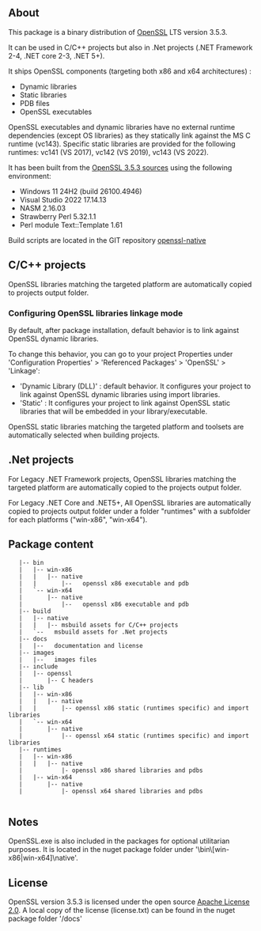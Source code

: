 ## About

This package is a binary distribution of [OpenSSL](https://www.openssl.org/) LTS version 3.5.3.

It can be used in C/C++ projects but also in .Net projects (.NET Framework 2-4, .NET core 2-3, .NET 5+).

It ships OpenSSL components (targeting both x86 and x64 architectures) : 
- Dynamic libraries 
- Static libraries 
- PDB files
- OpenSSL executables

OpenSSL executables and dynamic libraries have no external runtime dependencies (except OS libraries) as they statically link against the MS C runtime (vc143).
Specific static libraries are provided for the following runtimes: vc141 (VS 2017), vc142 (VS 2019), vc143 (VS 2022).

It has been built from the [OpenSSL 3.5.3 sources](https://github.com/openssl/openssl/releases/tag/openssl-3.5.3) using the following environment:
- Windows 11 24H2 (build 26100.4946)
- Visual Studio 2022 17.14.13
- NASM 2.16.03
- Strawberry Perl 5.32.1.1
- Perl module Text::Template 1.61

Build scripts are located in the GIT repository [openssl-native](https://github.com/vrogier/openssl-native)

## C/C++ projects
    
OpenSSL libraries matching the targeted platform are automatically copied to projects output folder.

### Configuring OpenSSL libraries linkage mode

By default, after package installation, default behavior is to link against OpenSSL dynamic libraries.

To change this behavior, you can go to your project Properties under 'Configuration Properties' > 'Referenced Packages' > 'OpenSSL' > 'Linkage':
- 'Dynamic Library (DLL)' : default behavior. It configures your project to link against OpenSSL dynamic libraries using import libraries.
- 'Static' : It configures your project to link against OpenSSL static libraries that will be embedded in your library/executable.

OpenSSL static libraries matching the targeted platform and toolsets are automatically selected when building projects.

## .Net projects

For Legacy .NET Framework projects, OpenSSL libraries matching the targeted platform are automatically copied to the projects output folder.

For Legacy .NET Core and .NET5+, All OpenSSL libraries are automatically copied to projects output folder under a folder "runtimes" with a subfolder for each platforms ("win-x86", "win-x64").

## Package content
```
   |-- bin
   |   |-- win-x86
   |   |   |-- native
   |   |       |--   openssl x86 executable and pdb
   |   `-- win-x64
   |       |-- native
   |           |--   openssl x86 executable and pdb   
   |-- build
   |   |-- native
   |   |   |-- msbuild assets for C/C++ projects
   |   `--   msbuild assets for .Net projects   
   |-- docs
   |   |--   documentation and license
   |-- images
   |   |--   images files
   |-- include
   |   |-- openssl
   |       |-- C headers
   |-- lib
   |   |-- win-x86
   |   |   |-- native
   |   |       |-- openssl x86 static (runtimes specific) and import libraries
   |   `-- win-x64
   |       |-- native
   |           |-- openssl x64 static (runtimes specific) and import libraries
   |-- runtimes
   |   |-- win-x86
   |   |   |-- native
   |           |- openssl x86 shared libraries and pdbs
   |   |-- win-x64
   |       |-- native
   |           |- openssl x64 shared libraries and pdbs
   
```

## Notes

OpenSSL.exe is also included in the packages for optional utilitarian purposes. 
It is located in the nuget package folder under '\bin\\[win-x86|win-x64]\native'.

## License

OpenSSL version 3.5.3 is licensed under the open source [Apache License 2.0](https://github.com/openssl/openssl/blob/openssl-3.0/LICENSE.txt).
A local copy of the license (license.txt) can be found in the nuget package folder '/docs'




